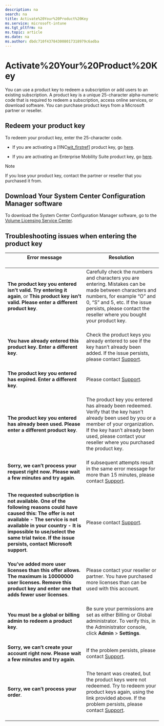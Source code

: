 ```yaml
---
description: na
search: na
title: Activate%20Your%20Product%20Key
ms.service: microsoft-intune
ms.tgt_pltfrm: na
ms.topic: article
ms.date: na
ms.author: dbdc710f437843008017318979c6adba
---
```

# Activate%20Your%20Product%20Key
You can use a product key to redeem a subscription or add users to an existing subscription. A product key is a unique 25-character alpha-numeric code that is required to redeem a subscription, access online services, or download software. You can purchase product keys from a Microsoft partner or reseller.

## Redeem your product key
To redeem your product key, enter the 25-character code.

- If you are activating a [!INC[wit_firstref](../Token/wit_firstref_md.md)] product key, go [here](https://account.manage.microsoft.com/commerce/productkeystart.aspx).

- If you are activating an Enterprise Mobility Suite product key, go [here](http://www.microsoft.com/ems/open).

> [!NOTE]
> If you lose your product key, contact the partner or reseller that you purchased it from.

## Download Your System Center Configuration Manager software
To download the System Center Configuration Manager software, go to the [Volume Licensing Service Center](http://go.microsoft.com/fwlink/?LinkID=232300).

## Troubleshooting issues when entering the product key

|Error message <br /> <br />|Resolution <br /> <br />|
|-----------------|--------------|
|**The product key you entered isn’t valid. Try entering it again**, or **This product key isn’t valid. Please enter a different product key**. <br /> <br />|Carefully check the numbers and characters you are entering. Mistakes can be made between characters and numbers, for example “O” and 0, “S” and 5, etc. If the issue persists, please contact the reseller where you bought your product key. <br /> <br />|
|**You have already entered this product key. Enter a different key**. <br /> <br />|Check the product keys you already entered to see if the key hasn’t already been added. If the issue persists, please contact [Support](http://go.microsoft.com/fwlink/?LinkID=394189). <br /> <br />|
|**The product key you entered has expired. Enter a different key**. <br /> <br />|Please contact [Support](http://go.microsoft.com/fwlink/?LinkID=394189). <br /> <br />|
|**The product key you entered has already been used. Please enter a different product key**. <br /> <br />|The product key you entered has already been redeemed. Verify that the key hasn’t already been used by you or a member of your organization. If the key hasn’t already been used, please contact your reseller where you purchased the product key. <br /> <br />|
|**Sorry, we can’t process your request right now. Please wait a few minutes and try again**. <br /> <br />|If subsequent attempts result in the same error message for more than 15 minutes, please contact [Support](http://go.microsoft.com/fwlink/?LinkID=394189). <br /> <br />|
|**The requested subscription is not available. One of the following reasons could have caused this: The offer is not available - The service is not available in your country - It is impossible to use/select the same trial twice. If the issue persists, contact Microsoft support**. <br /> <br />|Please contact [Support](http://go.microsoft.com/fwlink/?LinkID=394189). <br /> <br />|
|**You’ve added more user licenses than this offer allows. The maximum is 10000000 user licenses. Remove this product key and enter one that adds fewer user licenses**. <br /> <br />|Please contact your reseller or partner. You have purchased more licenses than can be used with this account. <br /> <br />|
|**You must be a global or billing admin to redeem a product key**. <br /> <br />|Be sure your permissions are set as either Billing or Global administrator. To verify this, in the Administrator console, click **Admin** &gt; **Settings**. <br /> <br />|
|**Sorry, we can’t create your account right now. Please wait a few minutes and try again**. <br /> <br />|If the problem persists, please contact [Support](http://go.microsoft.com/fwlink/?LinkID=394189). <br /> <br />|
|**Sorry, we can’t process your order**. <br /> <br />|The tenant was created, but the product keys were not redeemed. Try to redeem your product keys again, using the link provided above. If the problem persists, please contact [Support](http://go.microsoft.com/fwlink/?LinkID=394189). <br /> <br />|
